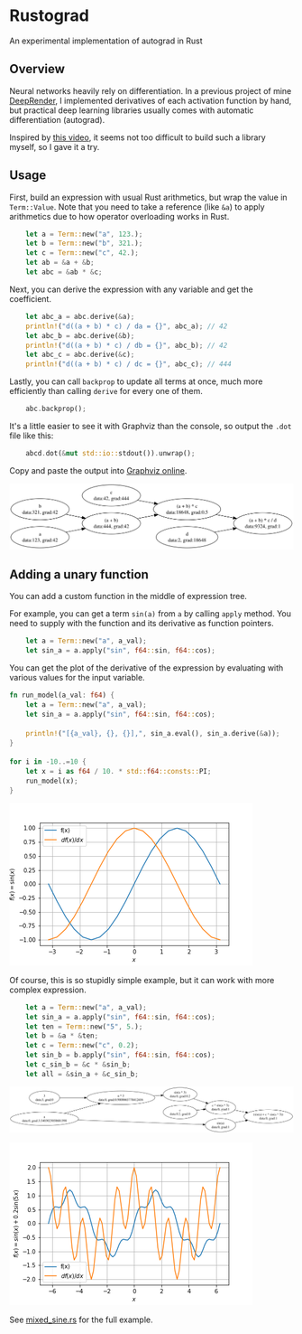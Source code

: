 # Rustograd

An experimental implementation of autograd in Rust

## Overview

Neural networks heavily rely on differentiation.
In a previous project of mine [DeepRender](https://github.com/msakuta/DeepRender), I implemented derivatives of each activation function by hand, but practical deep learning libraries usually comes with automatic differentiation (autograd).

Inspired by [this video](https://youtu.be/VMj-3S1tku0), it seems not too difficult to build such a library myself, so I gave it a try.

## Usage

First, build an expression with usual Rust arithmetics, but wrap the value in `Term::Value`.
Note that you need to take a reference (like `&a`) to apply arithmetics due to how operator overloading works in Rust.

```rust
    let a = Term::new("a", 123.);
    let b = Term::new("b", 321.);
    let c = Term::new("c", 42.);
    let ab = &a + &b;
    let abc = &ab * &c;
```

Next, you can derive the expression with any variable and get the coefficient.

```rust
    let abc_a = abc.derive(&a);
    println!("d((a + b) * c) / da = {}", abc_a); // 42
    let abc_b = abc.derive(&b);
    println!("d((a + b) * c) / db = {}", abc_b); // 42
    let abc_c = abc.derive(&c);
    println!("d((a + b) * c) / dc = {}", abc_c); // 444
```

Lastly, you can call `backprop` to update all terms at once, much more efficiently than calling `derive` for every one of them.

```rust
    abc.backprop();
```

It's a little easier to see it with Graphviz than the console, so output the `.dot` file like this:

```rust
    abcd.dot(&mut std::io::stdout()).unwrap();
```

Copy and paste the output into [Graphviz online](https://dreampuf.github.io/GraphvizOnline).

![graphviz](images/graphviz.svg)


## Adding a unary function

You can add a custom function in the middle of expression tree.

For example, you can get a term `sin(a)` from `a` by calling `apply` method.
You need to supply with the function and its derivative as function pointers.

```rust
    let a = Term::new("a", a_val);
    let sin_a = a.apply("sin", f64::sin, f64::cos);
```

You can get the plot of the derivative of the expression by evaluating with various values for the input variable.

```rust
fn run_model(a_val: f64) {
    let a = Term::new("a", a_val);
    let sin_a = a.apply("sin", f64::sin, f64::cos);

    println!("[{a_val}, {}, {}],", sin_a.eval(), sin_a.derive(&a));
}

for i in -10..=10 {
    let x = i as f64 / 10. * std::f64::consts::PI;
    run_model(x);
}
```

![sine](images/sine.png)

Of course, this is so stupidly simple example, but it can work with more complex expression.

```rust
    let a = Term::new("a", a_val);
    let sin_a = a.apply("sin", f64::sin, f64::cos);
    let ten = Term::new("5", 5.);
    let b = &a * &ten;
    let c = Term::new("c", 0.2);
    let sin_b = b.apply("sin", f64::sin, f64::cos);
    let c_sin_b = &c * &sin_b;
    let all = &sin_a + &c_sin_b;
```

![mixed_sine_graphviz](images/mixed_sine_graphviz.svg)

![sine](images/mixed_sine.png)

See [mixed_sine.rs](examples/mixed_sine.rs) for the full example.
